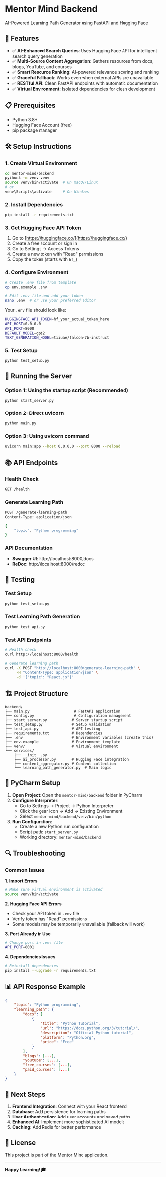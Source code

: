 # Mentor Mind Backend

AI-Powered Learning Path Generator using FastAPI and Hugging Face

## 🚀 Features

- ✅ **AI-Enhanced Search Queries**: Uses Hugging Face API for intelligent search query generation
- ✅ **Multi-Source Content Aggregation**: Gathers resources from docs, blogs, YouTube, and courses
- ✅ **Smart Resource Ranking**: AI-powered relevance scoring and ranking
- ✅ **Graceful Fallback**: Works even when external APIs are unavailable
- ✅ **RESTful API**: Clean FastAPI endpoints with automatic documentation
- ✅ **Virtual Environment**: Isolated dependencies for clean development

## 📋 Prerequisites

- Python 3.8+
- Hugging Face Account (free)
- pip package manager

## 🛠️ Setup Instructions

### 1. Create Virtual Environment
```bash
cd mentor-mind/backend
python3 -m venv venv
source venv/bin/activate  # On macOS/Linux
# or
venv\Scripts\activate     # On Windows
```

### 2. Install Dependencies
```bash
pip install -r requirements.txt
```

### 3. Get Hugging Face API Token
1. Go to [https://huggingface.co/](https://huggingface.co/)
2. Create a free account or sign in
3. Go to Settings → Access Tokens
4. Create a new token with "Read" permissions
5. Copy the token (starts with `hf_`)

### 4. Configure Environment
```bash
# Create .env file from template
cp env.example .env

# Edit .env file and add your token
nano .env  # or use your preferred editor
```

Your `.env` file should look like:
```bash
HUGGINGFACE_API_TOKEN=hf_your_actual_token_here
API_HOST=0.0.0.0
API_PORT=8000
DEFAULT_MODEL=gpt2
TEXT_GENERATION_MODEL=tiiuae/falcon-7b-instruct
```

### 5. Test Setup
```bash
python test_setup.py
```

## 🚀 Running the Server

### Option 1: Using the startup script (Recommended)
```bash
python start_server.py
```

### Option 2: Direct uvicorn
```bash
python main.py
```

### Option 3: Using uvicorn command
```bash
uvicorn main:app --host 0.0.0.0 --port 8000 --reload
```

## 📚 API Endpoints

### Health Check
```bash
GET /health
```

### Generate Learning Path
```bash
POST /generate-learning-path
Content-Type: application/json

{
    "topic": "Python programming"
}
```

### API Documentation
- **Swagger UI**: http://localhost:8000/docs
- **ReDoc**: http://localhost:8000/redoc

## 🧪 Testing

### Test Setup
```bash
python test_setup.py
```

### Test Learning Path Generation
```bash
python test_api.py
```

### Test API Endpoints
```bash
# Health check
curl http://localhost:8000/health

# Generate learning path
curl -X POST "http://localhost:8000/generate-learning-path" \
     -H "Content-Type: application/json" \
     -d '{"topic": "React.js"}'
```

## 🏗️ Project Structure

```
backend/
├── main.py                    # FastAPI application
├── config.py                  # Configuration management
├── start_server.py           # Server startup script
├── test_setup.py             # Setup validation
├── test_api.py               # API testing
├── requirements.txt          # Dependencies
├── .env                      # Environment variables (create this)
├── env.example               # Environment template
├── venv/                     # Virtual environment
└── services/
    ├── __init__.py
    ├── ai_processor.py       # Hugging Face integration
    ├── content_aggregator.py # Content collection
    └── learning_path_generator.py  # Main logic
```

## 🔧 PyCharm Setup

1. **Open Project**: Open the `mentor-mind/backend` folder in PyCharm
2. **Configure Interpreter**:
   - Go to Settings → Project → Python Interpreter
   - Click the gear icon → Add → Existing Environment
   - Select `mentor-mind/backend/venv/bin/python`
3. **Run Configuration**:
   - Create a new Python run configuration
   - Script path: `start_server.py`
   - Working directory: `mentor-mind/backend`

## 🔍 Troubleshooting

### Common Issues

**1. Import Errors**
```bash
# Make sure virtual environment is activated
source venv/bin/activate
```

**2. Hugging Face API Errors**
- Check your API token in `.env` file
- Verify token has "Read" permissions
- Some models may be temporarily unavailable (fallback will work)

**3. Port Already in Use**
```bash
# Change port in .env file
API_PORT=8001
```

**4. Dependencies Issues**
```bash
# Reinstall dependencies
pip install --upgrade -r requirements.txt
```

## 📊 API Response Example

```json
{
    "topic": "Python programming",
    "learning_path": {
        "docs": [
            {
                "title": "Python Tutorial",
                "url": "https://docs.python.org/3/tutorial/",
                "description": "Official Python tutorial",
                "platform": "Python.org",
                "price": "Free"
            }
        ],
        "blogs": [...],
        "youtube": [...],
        "free_courses": [...],
        "paid_courses": [...]
    }
}
```

## 🌟 Next Steps

1. **Frontend Integration**: Connect with your React frontend
2. **Database**: Add persistence for learning paths
3. **User Authentication**: Add user accounts and saved paths
4. **Enhanced AI**: Implement more sophisticated AI models
5. **Caching**: Add Redis for better performance

## 📄 License

This project is part of the Mentor Mind application.

---

**Happy Learning! 🎓** 